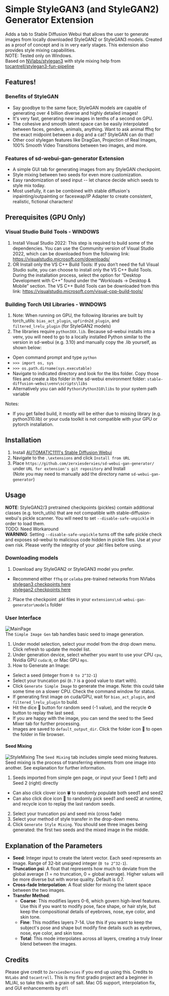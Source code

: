 # Simple StyleGAN3 (and StyleGAN2) Generator Extension

Adds a tab to Stable Diffusion Webui that allows the user to generate images from locally downloaded StyleGAN2 or StyleGAN3 models. Created as a proof of concept and is in very early stages. This extension also provides style mixing capabilities.  
NOTE: Tested only on Windows.  
Based on [NVlabs/stylegan3](https://github.com/NVlabs/stylegan3) with style mixing help from [tocantrell/stylegan3-fun-pipeline](https://github.com/tocantrell/stylegan3-fun-pipeline/)

## Features!

### Benefits of StyleGAN

- Say goodbye to the same face; StyleGAN models are capable of generating over 4 billion diverse and highly detailed images!
- It's very fast, generating new images in tenths of a second on GPU.
- The cohesive and smooth latent space can be easily interpolated between faces, genders, animals, anything. Want to ask animal ffhq for the exact midpoint between a dog and a cat? StyleGAN can do that!
- Other cool stylegan features like DragGan, Projection of Real Images, 100% Smooth Video Transitions between two images, and more.

### Features of sd-webui-gan-generator Extension

- A simple GUI tab for generating images from any StyleGAN checkpoint.
- Style mixing between two seeds for even more customization.
- Easy randomization of seed input -- let chance decide which seeds to style mix today.
- Most usefully, it can be combined with stable diffusion's inpainting/outpainting or faceswap/IP Adapter to create consistent, realistic, fictional characters!

## Prerequisites (GPU Only)

### Visual Studio Build Tools - WINDOWS

1. Install Visual Studio 2022: This step is required to build some of the dependencies. You can use the Community version of Visual Studio 2022, which can be downloaded from the following link: https://visualstudio.microsoft.com/downloads/
2. OR Install only the VS C++ Build Tools: If you don’t need the full Visual Studio suite, you can choose to install only the VS C++ Build Tools. During the installation process, select the option for “Desktop Development with C++” found under the “Workloads -> Desktop & Mobile” section. The VS C++ Build Tools can be downloaded from this link: https://visualstudio.microsoft.com/visual-cpp-build-tools/

### Building Torch Util Libraries - WINDOWS

1. Note: When running on GPU, the following libraries are built by torch_utils: `bias_act_plugin`, `upfirdn2d_plugin`, and `filtered_lrelu_plugin` (for StyleGAN2 models)
2. The libraries require `python3XX.lib`. Because sd-webui installs into a venv, you will need to go to a locally installed Python similar to the version in sd-webui (e.g. 3.10) and manually copy the .lib yourself, as shown below:

- Open command prompt and type `python`
- `>>> import os, sys`
- `>>> os.path.dirname(sys.executable)`
- Navigate to indicated directory and look for the libs folder. Copy those files and create a libs folder in the sd-webui environment folder: `stable-diffusion-webui\venv\scripts\libs`
- Alternatively you can add `Python\Python310\libs` to your system path variable

Notes:

- If you get failed build, it mostly will be either due to missing library (e.g. python310.lib) or your cuda toolkit is not compatible with your GPU or pytorch installation.

## Installation

1. Install [AUTOMATIC1111's Stable Diffusion Webui](https://github.com/AUTOMATIC1111/stable-diffusion-webui)
2. Navigate to the `.\extensions` and click `Install from URL`
3. Place `https://github.com/zerxiesderxies/sd-webui-gan-generator/` under `URL for extension's git repository` and Install  
   (Note you may need to manually add the directory name `sd-webui-gan-generator`)

## Usage

**NOTE**: StyleGAN2/3 pretrained checkpoints (pickles) contain additional classes (e.g. torch_utils) that are not compatible with stable-diffusion-webui's pickle scanner. You will need to set `--disable-safe-unpickle` in order to load them.  
TODO: Need Workaround  
**WARNING**: Setting `--disable-safe-unpickle` turns off the safe pickle check and exposes sd-webui to malicious code hidden in pickle files. Use at your own risk. Please verify the integrity of your .pkl files before using.

### Downloading models

1. Download any StyleGAN2 or StyleGAN3 model you prefer.

- Recommend either `ffhq` or `celeba` pre-trained networks from NVlabs  
  [stylegan3 checkpoints here](https://catalog.ngc.nvidia.com/orgs/nvidia/teams/research/models/stylegan3)  
  [stylegan2 checkpoints here](https://catalog.ngc.nvidia.com/orgs/nvidia/teams/research/models/stylegan2)

2. Place the checkpoint .pkl files in your `extensions\sd-webui-gan-generator\models` folder

### User Interface

![MainPage](https://github.com/zerxiesderxies/sd-webui-gan-generator/assets/161509935/f57d33d6-4c7d-4318-8eeb-3135c46fe392)  
The `Simple Image Gen` tab handles basic seed to image generation.

1. Under model selection, select your model from the drop down menu. Click refresh to update the model list.
2. Under generation device, select whether you want to use your CPU `cpu`, Nvidia GPU `cuda:0`, or Mac GPU `mps`.
3. How to Generate an Image:

- Select a seed (integer from `0 to 2^32-1`)
- Select your truncation psi (`0.7` is a good value to start with).
- Click `Generate Simple Image` to generate the image. Note: this could take some time on a slower CPU. Check the command window for status.
- If generating first image on cuda/GPU, wait for `bias_act_plugin`, and `filtered_lrelu_plugin` to build.
- Hit the dice 🎲 button for random seed (-1 value), and the recycle ♻ button to replay the last seed.
- If you are happy with the image, you can send the seed to the Seed Mixer tab for further processing.
- Images are saved to `default_output_dir`. Click the folder icon 📂 to open the folder in file browser. 

#### Seed Mixing

![StyleMixing](https://github.com/zerxiesderxies/sd-webui-gan-generator/assets/161509935/4ea2c781-df91-48c1-8054-43346cdb862d)
The `Seed Mixing` tab includes simple seed mixing features. Seed mixing is the process of transferring elements from one image into another. See explanation for further information.

1. Seeds imported from simple gen page, or input your Seed 1 (left) and Seed 2 (right) directly
- Can also click clover icon 🍀 to randomly populate both seed1 and seed2
- Can also click dice icon 🎲 to randomly pick seed1 and seed2 at runtime, and recycle icon to replay the last random seeds.
2. Select your truncation psi and seed mix (cross fade)
3. Select your method of style transfer in the drop-down menu.
4. Click `Generate Style Mixing`. You should see three images being generated: the first two seeds and the mixed image in the middle.

## Explanation of the Parameters

- **Seed**: Integer input to create the latent vector. Each seed represents an image. Range of 32-bit unsigned integer (`0 to 2^32-1`).
- **Truncation psi**: A float that represents how much to deviate from the global average (1 = no truncation, 0 = global average). Higher values will be more diverse but with worse quality. Default is 0.7.
- **Cross-fade Interpolation**: A float slider for mixing the latent space between the two images.
- **Transfer Method**:
  - **Coarse**: This modifies layers 0-6, which govern high-level features. Use this if you want to modify pose, face shape, or hair style, but keep the compositional details of eyebrows, nose, eye color, and skin tone.
  - **Fine**: This modifies layers 7-14. Use this if you want to keep the subject's pose and shape but modify fine details such as eyebrows, nose, eye color, and skin tone.
  - **Total**: This mode interpolates across all layers, creating a truly linear blend between the images.

## Credits

Please give credit to `ZerxiesDerxies` if you end up using this.
Credits to `NVLabs` and `tocantrell`. This is my first gradio project and a beginner in ML/AI, so take this with a grain of salt.
Mac OS support, interpolation fix, and GUI enhancements by `dfl`
